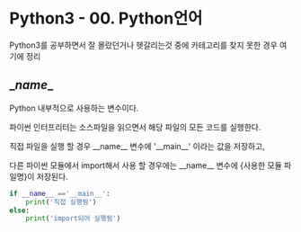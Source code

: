 # Python3 - 00. Python언어

Python3를 공부하면서 잘 몰랐던거나  헷갈리는것 중에 카테고리를 찾지 못한 경우 여기에 정리



## \__name__

Python 내부적으로 사용하는 변수이다.

파이썬 인터프리터는 소스파일을 읽으면서 해당 파일의 모든 코드를 실행한다.

직접 파일을 실행 할 경우 \_\_name\_\_ 변수에 '\_\_main\_\_' 이라는 값을 저장하고,

다른 파이썬 모듈에서 import해서 사용 할 경우에는  \_\_name\_\_ 변수에 {사용한 모듈 파일명}이 저장된다.

``` python
if __name__ =='__main__':
    print('직접 실행됨')
else:
    print('import되어 실행됨')
```

